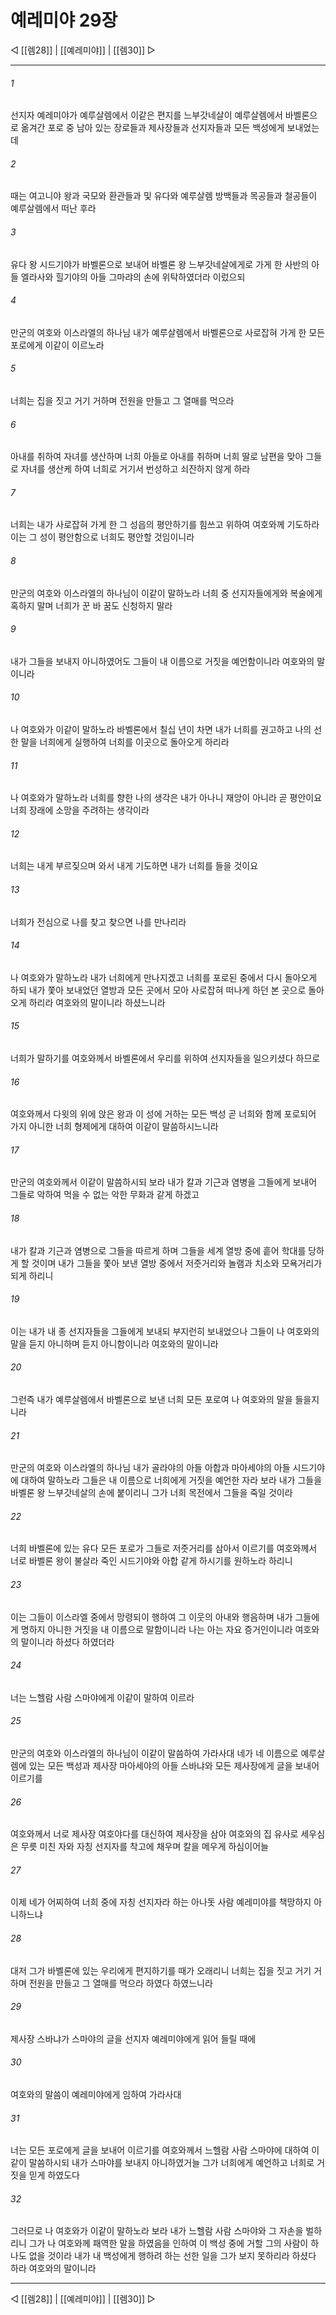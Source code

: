 ﻿# 예레미야 29장

◁ [[렘28]] | [[예레미야]] | [[렘30]] ▷
***

###### 1
선지자 예레미야가 예루살렘에서 이같은 편지를 느부갓네살이 예루살렘에서 바벨론으로 옮겨간 포로 중 남아 있는 장로들과 제사장들과 선지자들과 모든 백성에게 보내었는데

###### 2
때는 여고니야 왕과 국모와 환관들과 및 유다와 예루살렘 방백들과 목공들과 철공들이 예루살렘에서 떠난 후라

###### 3
유다 왕 시드기야가 바벨론으로 보내어 바벨론 왕 느부갓네살에게로 가게 한 사반의 아들 엘라사와 힐기야의 아들 그마랴의 손에 위탁하였더라 이렀으되

###### 4
만군의 여호와 이스라엘의 하나님 내가 예루살렘에서 바벨론으로 사로잡혀 가게 한 모든 포로에게 이같이 이르노라

###### 5
너희는 집을 짓고 거기 거하며 전원을 만들고 그 열매를 먹으라

###### 6
아내를 취하여 자녀를 생산하며 너희 아들로 아내를 취하며 너희 딸로 남편을 맞아 그들로 자녀를 생산케 하여 너희로 거기서 번성하고 쇠잔하지 않게 하라

###### 7
너희는 내가 사로잡혀 가게 한 그 성읍의 평안하기를 힘쓰고 위하여 여호와께 기도하라 이는 그 성이 평안함으로 너희도 평안할 것임이니라

###### 8
만군의 여호와 이스라엘의 하나님이 이같이 말하노라 너희 중 선지자들에게와 복술에게 혹하지 말며 너희가 꾼 바 꿈도 신청하지 말라

###### 9
내가 그들을 보내지 아니하였어도 그들이 내 이름으로 거짓을 예언함이니라 여호와의 말이니라

###### 10
나 여호와가 이같이 말하노라 바벨론에서 칠십 년이 차면 내가 너희를 권고하고 나의 선한 말을 너희에게 실행하여 너희를 이곳으로 돌아오게 하리라

###### 11
나 여호와가 말하노라 너희를 향한 나의 생각은 내가 아나니 재앙이 아니라 곧 평안이요 너희 장래에 소망을 주려하는 생각이라

###### 12
너희는 내게 부르짖으며 와서 내게 기도하면 내가 너희를 들을 것이요

###### 13
너희가 전심으로 나를 찾고 찾으면 나를 만나리라

###### 14
나 여호와가 말하노라 내가 너희에게 만나지겠고 너희를 포로된 중에서 다시 돌아오게 하되 내가 쫓아 보내었던 열방과 모든 곳에서 모아 사로잡혀 떠나게 하던 본 곳으로 돌아오게 하리라 여호와의 말이니라 하셨느니라

###### 15
너희가 말하기를 여호와께서 바벨론에서 우리를 위하여 선지자들을 일으키셨다 하므로

###### 16
여호와께서 다윗의 위에 앉은 왕과 이 성에 거하는 모든 백성 곧 너희와 함께 포로되어 가지 아니한 너희 형제에게 대하여 이같이 말씀하시느니라

###### 17
만군의 여호와께서 이같이 말씀하시되 보라 내가 칼과 기근과 염병을 그들에게 보내어 그들로 악하여 먹을 수 없는 악한 무화과 같게 하겠고

###### 18
내가 칼과 기근과 염병으로 그들을 따르게 하며 그들을 세계 열방 중에 흩어 학대를 당하게 할 것이며 내가 그들을 쫓아 보낸 열방 중에서 저줏거리와 놀램과 치소와 모욕거리가 되게 하리니

###### 19
이는 내가 내 종 선지자들을 그들에게 보내되 부지런히 보내었으나 그들이 나 여호와의 말을 듣지 아니하며 듣지 아니함이니라 여호와의 말이니라

###### 20
그런즉 내가 예루살렘에서 바벨론으로 보낸 너희 모든 포로여 나 여호와의 말을 들을지니라

###### 21
만군의 여호와 이스라엘의 하나님 내가 골라야의 아들 아합과 마아세야의 아들 시드기야에 대하여 말하노라 그들은 내 이름으로 너희에게 거짓을 예언한 자라 보라 내가 그들을 바벨론 왕 느부갓네살의 손에 붙이리니 그가 너희 목전에서 그들을 죽일 것이라

###### 22
너희 바벨론에 있는 유다 모든 포로가 그들로 저줏거리를 삼아서 이르기를 여호와께서 너로 바벨론 왕이 불살라 죽인 시드기야와 아합 같게 하시기를 원하노라 하리니

###### 23
이는 그들이 이스라엘 중에서 망령되이 행하여 그 이웃의 아내와 행음하며 내가 그들에게 명하지 아니한 거짓을 내 이름으로 말함이니라 나는 아는 자요 증거인이니라 여호와의 말이니라 하셨다 하였더라

###### 24
너는 느헬람 사람 스마야에게 이같이 말하여 이르라

###### 25
만군의 여호와 이스라엘의 하나님이 이같이 말씀하여 가라사대 네가 네 이름으로 예루살렘에 있는 모든 백성과 제사장 마아세야의 아들 스바냐와 모든 제사장에게 글을 보내어 이르기를

###### 26
여호와께서 너로 제사장 여호야다를 대신하여 제사장을 삼아 여호와의 집 유사로 세우심은 무릇 미친 자와 자칭 선지자를 착고에 채우며 칼을 메우게 하심이어늘

###### 27
이제 네가 어찌하여 너희 중에 자칭 선지자라 하는 아나돗 사람 예레미야를 책망하지 아니하느냐

###### 28
대저 그가 바벨론에 있는 우리에게 편지하기를 때가 오래리니 너희는 집을 짓고 거기 거하며 전원을 만들고 그 열매를 먹으라 하였다 하였느니라

###### 29
제사장 스바냐가 스마야의 글을 선지자 예레미야에게 읽어 들릴 때에

###### 30
여호와의 말씀이 예레미야에게 임하여 가라사대

###### 31
너는 모든 포로에게 글을 보내어 이르기를 여호와께서 느헬람 사람 스마야에 대하여 이같이 말씀하시되 내가 스마야를 보내지 아니하였거늘 그가 너희에게 예언하고 너희로 거짓을 믿게 하였도다

###### 32
그러므로 나 여호와가 이같이 말하노라 보라 내가 느헬람 사람 스마야와 그 자손을 벌하리니 그가 나 여호와께 패역한 말을 하였음을 인하여 이 백성 중에 거할 그의 사람이 하나도 없을 것이라 내가 내 백성에게 행하려 하는 선한 일을 그가 보지 못하리라 하셨다 하라 여호와의 말이니라

***
◁ [[렘28]] | [[예레미야]] | [[렘30]] ▷